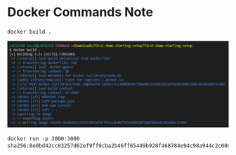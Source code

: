 # Docker Commands Note

```docker
docker build .
```
<img src="/assets/images/docker/build.png"/>

```docker
docker run -p 3000:3000 sha256:8e0bd42cc03257d62ef9ff9cba2b46ff65449b928f468784e94c98a944c2c00d
```
